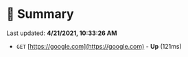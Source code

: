# 📖 Summary
Last updated: **4/21/2021, 10:33:26 AM**

- `GET` [https://google.com](https://google.com) - **Up** (121ms)
